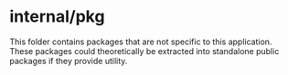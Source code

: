 # internal/pkg
This folder contains packages that are not specific to this application. These packages could theoretically be extracted into standalone public packages if they provide utility.